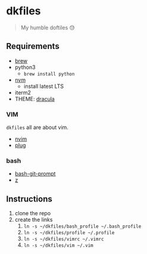 # dkfiles

> My humble doftiles :sweat:

## Requirements

- [brew](https://brew.sh/index_es)
- python3
    - `brew install python`
- [nvm](https://github.com/creationix/nvm)
    - install latest LTS
- iterm2
- THEME: [dracula](https://draculatheme.com/iterm/)

### VIM

`dkfiles` all are about vim.

- [nvim](https://github.com/neovim/neovim/wiki/Installing-Neovim#macos--os-x)
- [plug](https://github.com/junegunn/vim-plug#neovim)

### bash
- [bash-git-prompt](https://github.com/magicmonty/bash-git-prompt)
- [z](https://github.com/rupa/z)

## Instructions

1. clone the repo
2. create the links
    1. `ln -s ~/dkfiles/bash_profile ~/.bash_profile`
    2. `ln -s ~/dkfiles/profile ~/.profile`
    3. `ln -s ~/dkfiles/vimrc ~/.vimrc`
    4. `ln -s ~/dkfiles/vim ~/.vim`
